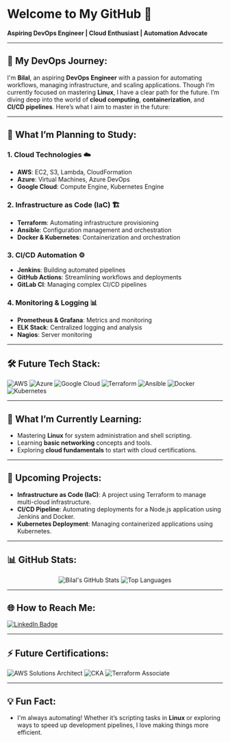 # Welcome to My GitHub 👋  
**Aspiring DevOps Engineer | Cloud Enthusiast | Automation Advocate**

---


## 🚀 My DevOps Journey:

I'm **Bilal**, an aspiring **DevOps Engineer** with a passion for automating workflows, managing infrastructure, and scaling applications. Though I’m currently focused on mastering **Linux**, I have a clear path for the future. I’m diving deep into the world of **cloud computing**, **containerization**, and **CI/CD pipelines**. Here’s what I aim to master in the future:

---

## 🔭 What I’m Planning to Study:

### 1. **Cloud Technologies** ☁️
- **AWS**: EC2, S3, Lambda, CloudFormation
- **Azure**: Virtual Machines, Azure DevOps
- **Google Cloud**: Compute Engine, Kubernetes Engine

### 2. **Infrastructure as Code (IaC)** 🏗️
- **Terraform**: Automating infrastructure provisioning
- **Ansible**: Configuration management and orchestration
- **Docker & Kubernetes**: Containerization and orchestration

### 3. **CI/CD Automation** ⚙️
- **Jenkins**: Building automated pipelines
- **GitHub Actions**: Streamlining workflows and deployments
- **GitLab CI**: Managing complex CI/CD pipelines

### 4. **Monitoring & Logging** 📊
- **Prometheus & Grafana**: Metrics and monitoring
- **ELK Stack**: Centralized logging and analysis
- **Nagios**: Server monitoring

---

## 🛠️ Future Tech Stack:

<p align="left">
  <img src="https://img.shields.io/badge/AWS-232F3E?style=for-the-badge&logo=amazon-aws&logoColor=white" alt="AWS" />
  <img src="https://img.shields.io/badge/Azure-0078D4?style=for-the-badge&logo=microsoft-azure&logoColor=white" alt="Azure" />
  <img src="https://img.shields.io/badge/Google_Cloud-4285F4?style=for-the-badge&logo=google-cloud&logoColor=white" alt="Google Cloud" />
  <img src="https://img.shields.io/badge/Terraform-7B42BC?style=for-the-badge&logo=terraform&logoColor=white" alt="Terraform" />
  <img src="https://img.shields.io/badge/Ansible-EE0000?style=for-the-badge&logo=ansible&logoColor=white" alt="Ansible" />
  <img src="https://img.shields.io/badge/Docker-2496ED?style=for-the-badge&logo=docker&logoColor=white" alt="Docker" />
  <img src="https://img.shields.io/badge/Kubernetes-326CE5?style=for-the-badge&logo=kubernetes&logoColor=white" alt="Kubernetes" />
</p>

---

## 🌱 What I’m Currently Learning:
- Mastering **Linux** for system administration and shell scripting.
- Learning **basic networking** concepts and tools.
- Exploring **cloud fundamentals** to start with cloud certifications.

---

## 📘 Upcoming Projects:
- **Infrastructure as Code (IaC)**: A project using Terraform to manage multi-cloud infrastructure.
- **CI/CD Pipeline**: Automating deployments for a Node.js application using Jenkins and Docker.
- **Kubernetes Deployment**: Managing containerized applications using Kubernetes.

---

## 📊 GitHub Stats:
<p align="center">
  <img src="https://github-readme-stats.vercel.app/api?username=BilalDevOps&show_icons=true&theme=radical" alt="Bilal's GitHub Stats" />
  <img src="https://github-readme-stats.vercel.app/api/top-langs/?username=BilalDevOps&layout=compact&theme=radical" alt="Top Languages" />
</p>

---

## 🌐 How to Reach Me:
[![LinkedIn Badge](https://img.shields.io/badge/LinkedIn-Bilal-blue?style=for-the-badge&logo=linkedin)](https://linkedin.com/in/bilal)  



---

## ⚡ Future Certifications:

<p align="left">
  <img src="https://img.shields.io/badge/AWS%20Solutions%20Architect%20Associate-FF9900?style=for-the-badge&logo=amazon-aws&logoColor=white" alt="AWS Solutions Architect" />
  <img src="https://img.shields.io/badge/Certified%20Kubernetes%20Administrator-326CE5?style=for-the-badge&logo=kubernetes&logoColor=white" alt="CKA" />
  <img src="https://img.shields.io/badge/Terraform%20Associate-7B42BC?style=for-the-badge&logo=terraform&logoColor=white" alt="Terraform Associate" />
</p>

---

## 💡 Fun Fact:
- I'm always automating! Whether it’s scripting tasks in **Linux** or exploring ways to speed up development pipelines, I love making things more efficient.
